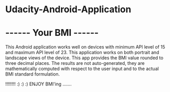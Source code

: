 # Udacity-Android-Application

# ------ Your BMI ------

This Android application works well on devices with minimum API level of 15 and maximum API level of 23. This application works on both portrait and landscape views of the device. This app provides the BMI value rounded to three decimal places. The results are not auto-generated, they are mathematically computed with respect to the user input and to the actual BMI standard formulation.


!!!!!!!!
:) :) :)
ENJOY BMI'ing .......
